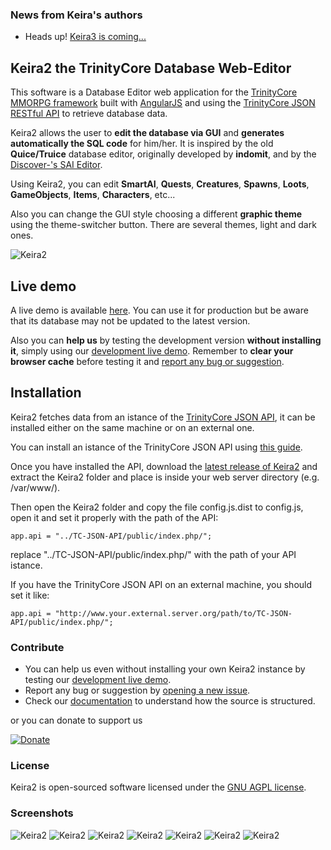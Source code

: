 ### News from Keira's authors

- Heads up! [Keira3 is coming...](https://github.com/azerothcore/forum/issues/21)

## Keira2 the TrinityCore Database Web-Editor

This software is a Database Editor web application for the [TrinityCore MMORPG framework](https://github.com/TrinityCore/TrinityCore) built with [AngularJS](https://angularjs.org/) and using the [TrinityCore JSON RESTful API](https://github.com/ShinDarth/TC-JSON-API/) to retrieve database data.

Keira2 allows the user to **edit the database via GUI** and **generates automatically the SQL code** for him/her. It is inspired by the old **Quice/Truice** database editor, originally developed by **indomit**, and by the [Discover-'s SAI Editor](https://github.com/Discover-/SAI-Editor).

Using Keira2, you can edit **SmartAI**, **Quests**, **Creatures**, **Spawns**, **Loots**, **GameObjects**, **Items**, **Characters**, etc...

Also you can change the GUI style choosing a different **graphic theme** using the theme-switcher button. There are several themes, light and dark ones.

![Keira2](http://shinworld.altervista.org/images/keira2/Keira2.png "Keira2")

## Live demo

A live demo is available [here](http://shinworld.altervista.org/Keira2/). You can use it for production but be aware that its database may not be updated to the latest version.

Also you can **help us** by testing the development version **without installing it**, simply using our [development live demo](http://keira2.altervista.org/Keira2-dev/). Remember to **clear your browser cache** before testing it and [report any bug or suggestion](https://github.com/Helias/Keira2/issues/new).

## Installation

Keira2 fetches data from an istance of the [TrinityCore JSON API](https://github.com/ShinDarth/TC-JSON-API/), it can be installed either on the same machine or on an external one.

You can install an istance of the TrinityCore JSON API using [this guide](https://github.com/ShinDarth/TC-JSON-API/blob/master/INSTALL.md).

Once you have installed the API, download the [latest release of Keira2](https://github.com/Helias/Keira2/releases) and extract the Keira2 folder and place is inside your web server directory (e.g. /var/www/).

Then open the Keira2 folder and copy the file config.js.dist to config.js, open it and set it properly with the path of the API:

`app.api = "../TC-JSON-API/public/index.php/";`

replace "../TC-JSON-API/public/index.php/" with the path of your API istance.

If you have the TrinityCore JSON API on an external machine, you should set it like:

`app.api = "http://www.your.external.server.org/path/to/TC-JSON-API/public/index.php/";`


### Contribute

- You can help us even without installing your own Keira2 instance by testing our [development live demo](http://keira2.altervista.org/Keira2-dev/).
- Report any bug or suggestion by [opening a new issue](https://github.com/Helias/Keira2/issues/new).
- Check our [documentation](https://github.com/Helias/Keira2/wiki) to understand how the source is structured.

or you can donate to support us

[![Donate](https://www.paypal.com/en_GB/i/btn/btn_donateCC_LG.gif "Donate")](https://www.paypal.me/Stefano303)

### License

Keira2 is open-sourced software licensed under the [GNU AGPL license](https://github.com/Helias/Keira2/blob/master/LICENSE).

### Screenshots

![Keira2](http://shinworld.altervista.org/images/keira2/Keira2-2.png "Keira2")
![Keira2](http://shinworld.altervista.org/images/keira2/Keira2-3.png "Keira2")
![Keira2](http://shinworld.altervista.org/images/keira2/Keira2-4.png "Keira2")
![Keira2](http://shinworld.altervista.org/images/keira2/Keira2-5.png "Keira2")
![Keira2](http://shinworld.altervista.org/images/keira2/Keira2-themes.png "Keira2")
![Keira2](http://shinworld.altervista.org/images/keira2/Keira2-themes2.png "Keira2")
![Keira2](http://shinworld.altervista.org/images/keira2/Keira2-themes3.png "Keira2")
